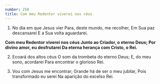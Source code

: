 ```yaml
---
number: 250
title: Com meu Redentor viverei nos céus
---
```


1. No dia em que Jesus vier
  Para, deste mundo, me recolher,
  Em Sua paz descansarei
  E a Sua volta aguardarei.

  __Com meu Redentor viverei nos céus
  Junto ao Criador, o eterno Deus;
  Por divino amor, eu desfrutarei
  Da eterna herança com Cristo, o Rei.__

2. Ecoará dos altos céus
  O som da trombeta do eterno Deus;
  E, do meu sono, acordarei
  Para encontrar o glorioso Rei.

3. Vou com Jesus me encontrar;
  Grande há de ser o meu jubilar,
  Pois transformado eu serei
  Na aparição do excelso Rei.
